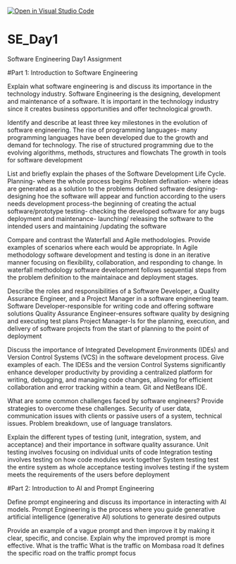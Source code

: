 [![Open in Visual Studio Code](https://classroom.github.com/assets/open-in-vscode-2e0aaae1b6195c2367325f4f02e2d04e9abb55f0b24a779b69b11b9e10269abc.svg)](https://classroom.github.com/online_ide?assignment_repo_id=18390976&assignment_repo_type=AssignmentRepo)
# SE_Day1
Software Engineering Day1 Assignment

#Part 1: Introduction to Software Engineering

Explain what software engineering is and discuss its importance in the technology industry.
Software Engineering is the designing, development and maintenance of a software. It is important in the technology industry since it creates business opportunities and offer technological growth.


Identify and describe at least three key milestones in the evolution of software engineering.
The rise of programming languages- many programming languages have been developed due to the growth and demand for technology.
The rise of structured programming due to the evolving algorithms, methods, structures and flowchats
The growth in tools for software development



List and briefly explain the phases of the Software Development Life Cycle.
Planning- where the whole process begins 
Problem defination- where ideas are generated as a solution to the problems defined
software designing- designing hoe the software will appear and function according to the users needs
development process-the beginning of creating the actual software/prototype
testing- checking the developed software for any bugs
deployment and maintenance- launching/ releasing the software to the intended users and maintaining /updating the software 


Compare and contrast the Waterfall and Agile methodologies. Provide examples of scenarios where each would be appropriate.
In Agile methodology software development and testing is done in an iterative manner focusing on flexibility, collaboration, and responding to change.
In waterfall methodology software development follows sequential steps from the problem definition to the maintainace and deployment stages.



Describe the roles and responsibilities of a Software Developer, a Quality Assurance Engineer, and a Project Manager in a software engineering team.
Software Developer-responsible for writing code and offering software solutions
Quality Assurance Engineer-ensures software quality by designing and executing test plans
Project Manager-Is for the planning, execution, and delivery of software projects from the start of planning to the point of deployment




Discuss the importance of Integrated Development Environments (IDEs) and Version Control Systems (VCS) in the software development process. Give examples of each.
The IDESs and the version Control Systems significantly enhance developer productivity by providing a centralized platform for writing, debugging, and managing code changes, allowing for efficient collaboration and error tracking within a team. Git and NetBeans IDE.

What are some common challenges faced by software engineers? Provide strategies to overcome these challenges.
Security of user data, communication issues with clients or passive users of a system, technical issues.
Problem breakdown, use of language translators.



Explain the different types of testing (unit, integration, system, and acceptance) and their importance in software quality assurance.
Unit testing involves focusing on individual units of code
Integration testing involves testing on how code modules work together
System testing test the  entire system as whole
acceptance testing involves testing if the system meets the requirements of the users before deployment


#Part 2: Introduction to AI and Prompt Engineering


Define prompt engineering and discuss its importance in interacting with AI models.
Prompt Engineering is the process where you guide generative artificial intelligence (generative AI) solutions to generate desired outputs



Provide an example of a vague prompt and then improve it by making it clear, specific, and concise. Explain why the improved prompt is more effective.
What is the traffic
What is the traffic on Mombasa road 
It defines the specific road on the traffic prompt focus 


